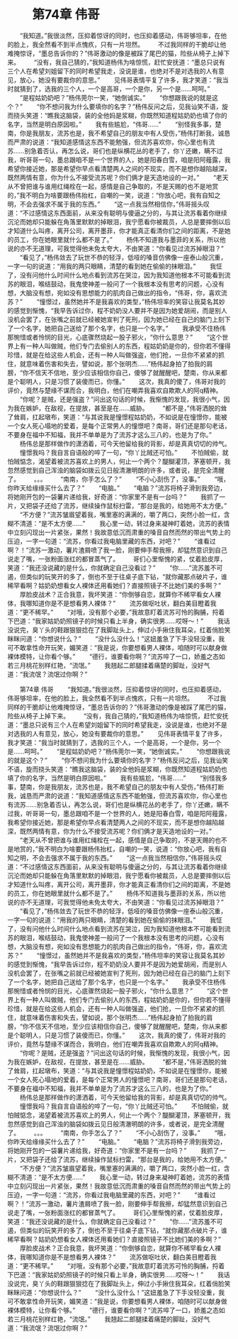 # 　　第74章 伟哥
　　“我知道。”我很淡然，压抑着惊讶的同时，也压抑着感动，伟哥够坦率，在他的脸上，我全然看不到半点愧疚，只有一片坦然。
　　不过我同样的干脆却让他难掩惊讶，“墨总告诉你的？”伟哥激动的像是被踩了尾巴的猫，险些从椅子上掉下来。
　　“没有，我自己猜的，”我知道杨伟为啥惊慌，赶忙安抚道：“墨总只说有三个人在希望刘姐留下的同时希望我走，没说是谁，也绝对不是对选我的人有意见，放心，她没有要裁你的意思。”
　　见伟哥表情平复了许多，我才笑道：“我当时就猜到了，选我的三个人，一个是高哥，一个是你，另一个是……呵呵。”
　　“是程姑奶奶吧？”杨伟莞尔一笑，“她倒诚实。”
　　“你想跟我说的就是这个？”
　　“你不想问我为什么要填你的名字？”杨伟反问之后，见我讪笑不语，旋而挠头笑道：“瞧我这脑袋，装的全他妈是浆糊，你既然知道程姑奶奶也填了你的名字，当然是明白原因啦。”
　　我有些尴尬，“伟哥……”
　　“别怪我多事，楚南，你是我朋友，流苏也是，我不希望自己的朋友中有人受伤，”杨伟打断我，诚恳而严肃的说道：“我知道感情这东西不能勉强，但流苏喜欢你，你心里也有流苏……别急着否认，再怎么说，哥们也是纵横花丛的老手了，你丫还嫩，瞒不过我，听哥哥一句，墨总跟咱不是一个世界的人，她是阳春白雪，咱是阳阿薤露，我希望你接近她，那是希望你早点看清楚两人之间的不现实，而不是想你越陷越深，既然两情有意，你为什么不接受流苏呢？你们俩才是天造地设的一对。”
　　“老天从不曾把谁与谁用红绳栓在一起，感情是自己争取的，不是天赐的也不是地赏的，”我不明白为啥要跟杨伟抬杠，自嘲的一笑，说道：“你放心吧，我有自知之明，不会去强求不属于我的东西。”
　　“这一点我当然相信你，”伟哥摇头叹道：“不过感情这东西面前，从来没有聪明与傻逼之分的，与其让流苏看着你继续沉沦而她却只能躲在角落里默默的掉眼泪，我宁愿看你被裁员，人总是要摔倒以后才知道什么叫疼，离开公司，离开墨菲，你才能真正看清你们之间的距离，不是她的员工，你在她眼里就什么都不是了。”
　　杨伟不知道我与墨菲的关系，所以他说的亦不无道理，可我觉得他未免太夸大，不由笑道：“你看见过流苏掉眼泪？”
　　“看见了，”杨伟敛去了玩世不恭的轻浮，低哑的嗓音仿佛像一座泰山般沉重，一字一句的说道：“用我的两只眼睛，清楚的看到她在偷偷的抹眼泪。”
　　我怔了，没有问他什么时间什么地点看到流苏在哭泣，因为我知道他根本不可能看到流苏的眼泪，喉结鼓动，我鬼使神差一般问了一个我根本没有思考的问题，心没有想，大脑没有想，宛如没有思想能力的肌肉自己做出的指令，“伟哥，你，喜欢流苏？”
　　“憧憬过，虽然她并不是我喜欢的类型，”杨伟坦率的笑容让我莫名其妙的感觉到惭愧，“我早告诉过你，程不奶奶没人要并不是因为她爱胡闹，而是别人没机会罢了，在张嘴之前就已经被她宣判了死刑，因为她已经在自己的脑门上刻下了一个名字，她把自己送给了那个名字，也只是一个名字。”
　　我承受不住杨伟那惋惜或者怜悯的目光，心底骤然烧起一股子邪火，“你什么意思？”
　　“这个世界上有一种人叫做贼，他们专门去偷别人的东西，程姑奶奶是你的，但你若不懂得珍惜，就是在给这些人机会，还有一种人叫做强盗，他们抢，一旦你不紧紧的抓住，就意味着伤害和失去，譬如说，那个张明杰……”杨伟起身拍了拍我的肩膀，“你不信天不信地，至少应该相信你自己，傻够了就醒醒吧，楚南，你从来都是个聪明人，只是习惯了装傻而已，你懂。”
　　这次，我真的傻了，伟哥对我的评价，竟然与楚缘不谋而合，我明白，他们在嘲弄我喜欢自欺欺人的阿q精神。
　　“你呢？是贼，还是强盗？”问出这句话的时候，我惭愧的发现，我很小气，因为我在嫉妒，在敌视，在提放，甚至是在……威胁。
　　“都不是，”伟哥洒脱的耸了耸肩，扛起墩布，笑道：“与其说我是憧憬程姑奶奶，不如说是在憧憬你，能被一个女人死心塌地的爱着，是每个正常男人的憧憬吧？南哥，哥们还是那句老话，不要身在福中不知福，我并不单单是为了流苏才这么三八的，也是为了你。”
　　杨伟总是那样做作的潇洒着，可今天他留给我的背影，却是真真切切的帅气。
　　憧憬我吗？我自言自语般的啐了一句，“你丫比贼还可怕。”
　　不怕贼偷，就怕贼惦念，渴望着被流苏喜欢上的男人，何止一个两个？醍醐灌顶，茅塞顿开，我忽然感觉到自己浑浊的脑袋如拨云见日般清澈明朗的许多，或者说，是完全清醒了。
　　。。。
　　“南南，你手怎么了？”
　　“不小心刮伤了，没事。”
　　“哦，你昨天给缘缘买什么去了？”
　　“电脑。”
　　“电脑？”流苏将椅子滑到我旁边，将她刚开包的一袋薯片递给我，好奇道：“你家里不是有一台吗？”
　　我抓了一片，又把袋子还给了流苏，继续操作鼠标扫雷，“那台是我的，给她用不太方便。”
　　“不方便？”流苏皱眉望着我，嘴里塞的满满的，嚼了两口，突然小脸一红，含糊不清道：“是不太方便……”
　　我心里一动，转过身来凝神盯着她，流苏的表情中立刻闪现出一片紧张，果然！我故意低沉而肃重的嗓音自然而然的带出气势上的压迫，一字一句道：“流苏，你看过我电脑里藏的东西，对吧？”
　　“谁看过啊？！”流苏一激动，薯片渣屑喷了我一脸，刚要伸手帮我擦，却猛然意识到自己说走了嘴，一张粉面涨红的都冒蒸气了。
　　哥们心里惭愧的紧，仗着脸皮厚，笑道：“我还没说藏的是什么，你就确定自己没看过？”
　　“你……”流苏羞不可遏，但类似的玩笑开的多了，倒也不至于往桌子底下钻，“就你藏那点破片子，谁稀罕看啊？姑奶奶想看女人裸体还用看她们？直接照镜子不比她们美的多啊？”
　　厚脸皮战术？正合我意，我坏笑道：“你倒够自恋，就算你不稀罕看女人裸体，我哪知道你是不是想看男人裸体？”
　　流苏做呕吐状，翻白美目瞪着我道：“更不稀罕。”
　　“对哦，没有那个必要，”我故意盯着流苏可怜的胸脯，捋着下巴道：“我家姑奶奶照镜子的时候只看上半身，确实很男……哎呀～！”
　　我话没说完，臭丫头的鞋跟狠狠捻在了我脚趾头上，伸过小手揪住我耳朵，红着俏脸笑眯眯问道：“你想说什么？”
　　“没什么没什么！”这妞羞急了下手没轻没重，我可不敢拿性命开玩笑，媚笑道：“我是说，你要想看男人裸体，咱随时可以献身做裸体模特，让你看个够。”
　　“德行，谁要看你啊？”流苏啐了一口，娇羞之态如若三月桃花别样红艳，“流氓。”
　　我翘起二郎腿揉着痛楚的脚趾，没好气道：“我流氓？流氓过你啊？”

　　第74章 伟哥
　　“我知道。”我很淡然，压抑着惊讶的同时，也压抑着感动，伟哥够坦率，在他的脸上，我全然看不到半点愧疚，只有一片坦然。
　　不过我同样的干脆却让他难掩惊讶，“墨总告诉你的？”伟哥激动的像是被踩了尾巴的猫，险些从椅子上掉下来。
　　“没有，我自己猜的，”我知道杨伟为啥惊慌，赶忙安抚道：“墨总只说有三个人在希望刘姐留下的同时希望我走，没说是谁，也绝对不是对选我的人有意见，放心，她没有要裁你的意思。”
　　见伟哥表情平复了许多，我才笑道：“我当时就猜到了，选我的三个人，一个是高哥，一个是你，另一个是……呵呵。”
　　“是程姑奶奶吧？”杨伟莞尔一笑，“她倒诚实。”
　　“你想跟我说的就是这个？”
　　“你不想问我为什么要填你的名字？”杨伟反问之后，见我讪笑不语，旋而挠头笑道：“瞧我这脑袋，装的全他妈是浆糊，你既然知道程姑奶奶也填了你的名字，当然是明白原因啦。”
　　我有些尴尬，“伟哥……”
　　“别怪我多事，楚南，你是我朋友，流苏也是，我不希望自己的朋友中有人受伤，”杨伟打断我，诚恳而严肃的说道：“我知道感情这东西不能勉强，但流苏喜欢你，你心里也有流苏……别急着否认，再怎么说，哥们也是纵横花丛的老手了，你丫还嫩，瞒不过我，听哥哥一句，墨总跟咱不是一个世界的人，她是阳春白雪，咱是阳阿薤露，我希望你接近她，那是希望你早点看清楚两人之间的不现实，而不是想你越陷越深，既然两情有意，你为什么不接受流苏呢？你们俩才是天造地设的一对。”
　　“老天从不曾把谁与谁用红绳栓在一起，感情是自己争取的，不是天赐的也不是地赏的，”我不明白为啥要跟杨伟抬杠，自嘲的一笑，说道：“你放心吧，我有自知之明，不会去强求不属于我的东西。”
　　“这一点我当然相信你，”伟哥摇头叹道：“不过感情这东西面前，从来没有聪明与傻逼之分的，与其让流苏看着你继续沉沦而她却只能躲在角落里默默的掉眼泪，我宁愿看你被裁员，人总是要摔倒以后才知道什么叫疼，离开公司，离开墨菲，你才能真正看清你们之间的距离，不是她的员工，你在她眼里就什么都不是了。”
　　杨伟不知道我与墨菲的关系，所以他说的亦不无道理，可我觉得他未免太夸大，不由笑道：“你看见过流苏掉眼泪？”
　　“看见了，”杨伟敛去了玩世不恭的轻浮，低哑的嗓音仿佛像一座泰山般沉重，一字一句的说道：“用我的两只眼睛，清楚的看到她在偷偷的抹眼泪。”
　　我怔了，没有问他什么时间什么地点看到流苏在哭泣，因为我知道他根本不可能看到流苏的眼泪，喉结鼓动，我鬼使神差一般问了一个我根本没有思考的问题，心没有想，大脑没有想，宛如没有思想能力的肌肉自己做出的指令，“伟哥，你，喜欢流苏？”
　　“憧憬过，虽然她并不是我喜欢的类型，”杨伟坦率的笑容让我莫名其妙的感觉到惭愧，“我早告诉过你，程不奶奶没人要并不是因为她爱胡闹，而是别人没机会罢了，在张嘴之前就已经被她宣判了死刑，因为她已经在自己的脑门上刻下了一个名字，她把自己送给了那个名字，也只是一个名字。”
　　我承受不住杨伟那惋惜或者怜悯的目光，心底骤然烧起一股子邪火，“你什么意思？”
　　“这个世界上有一种人叫做贼，他们专门去偷别人的东西，程姑奶奶是你的，但你若不懂得珍惜，就是在给这些人机会，还有一种人叫做强盗，他们抢，一旦你不紧紧的抓住，就意味着伤害和失去，譬如说，那个张明杰……”杨伟起身拍了拍我的肩膀，“你不信天不信地，至少应该相信你自己，傻够了就醒醒吧，楚南，你从来都是个聪明人，只是习惯了装傻而已，你懂。”
　　这次，我真的傻了，伟哥对我的评价，竟然与楚缘不谋而合，我明白，他们在嘲弄我喜欢自欺欺人的阿q精神。
　　“你呢？是贼，还是强盗？”问出这句话的时候，我惭愧的发现，我很小气，因为我在嫉妒，在敌视，在提放，甚至是在……威胁。
　　“都不是，”伟哥洒脱的耸了耸肩，扛起墩布，笑道：“与其说我是憧憬程姑奶奶，不如说是在憧憬你，能被一个女人死心塌地的爱着，是每个正常男人的憧憬吧？南哥，哥们还是那句老话，不要身在福中不知福，我并不单单是为了流苏才这么三八的，也是为了你。”
　　杨伟总是那样做作的潇洒着，可今天他留给我的背影，却是真真切切的帅气。
　　憧憬我吗？我自言自语般的啐了一句，“你丫比贼还可怕。”
　　不怕贼偷，就怕贼惦念，渴望着被流苏喜欢上的男人，何止一个两个？醍醐灌顶，茅塞顿开，我忽然感觉到自己浑浊的脑袋如拨云见日般清澈明朗的许多，或者说，是完全清醒了。
　　。。。
　　“南南，你手怎么了？”
　　“不小心刮伤了，没事。”
　　“哦，你昨天给缘缘买什么去了？”
　　“电脑。”
　　“电脑？”流苏将椅子滑到我旁边，将她刚开包的一袋薯片递给我，好奇道：“你家里不是有一台吗？”
　　我抓了一片，又把袋子还给了流苏，继续操作鼠标扫雷，“那台是我的，给她用不太方便。”
　　“不方便？”流苏皱眉望着我，嘴里塞的满满的，嚼了两口，突然小脸一红，含糊不清道：“是不太方便……”
　　我心里一动，转过身来凝神盯着她，流苏的表情中立刻闪现出一片紧张，果然！我故意低沉而肃重的嗓音自然而然的带出气势上的压迫，一字一句道：“流苏，你看过我电脑里藏的东西，对吧？”
　　“谁看过啊？！”流苏一激动，薯片渣屑喷了我一脸，刚要伸手帮我擦，却猛然意识到自己说走了嘴，一张粉面涨红的都冒蒸气了。
　　哥们心里惭愧的紧，仗着脸皮厚，笑道：“我还没说藏的是什么，你就确定自己没看过？”
　　“你……”流苏羞不可遏，但类似的玩笑开的多了，倒也不至于往桌子底下钻，“就你藏那点破片子，谁稀罕看啊？姑奶奶想看女人裸体还用看她们？直接照镜子不比她们美的多啊？”
　　厚脸皮战术？正合我意，我坏笑道：“你倒够自恋，就算你不稀罕看女人裸体，我哪知道你是不是想看男人裸体？”
　　流苏做呕吐状，翻白美目瞪着我道：“更不稀罕。”
　　“对哦，没有那个必要，”我故意盯着流苏可怜的胸脯，捋着下巴道：“我家姑奶奶照镜子的时候只看上半身，确实很男……哎呀～！”
　　我话没说完，臭丫头的鞋跟狠狠捻在了我脚趾头上，伸过小手揪住我耳朵，红着俏脸笑眯眯问道：“你想说什么？”
　　“没什么没什么！”这妞羞急了下手没轻没重，我可不敢拿性命开玩笑，媚笑道：“我是说，你要想看男人裸体，咱随时可以献身做裸体模特，让你看个够。”
　　“德行，谁要看你啊？”流苏啐了一口，娇羞之态如若三月桃花别样红艳，“流氓。”
　　我翘起二郎腿揉着痛楚的脚趾，没好气道：“我流氓？流氓过你啊？”
